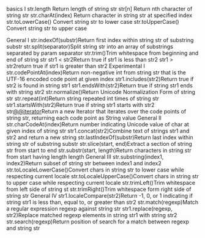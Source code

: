 basics I
str.length Return length of string str
str[n] Return nth character of string str
str.charAt(index) Return character in string str at specified index
str.toLowerCase() Convert string str to lower case
str.toUpperCase() Convert string str to upper case

General I
str.indexOf(substr)Return first index within string str of substring substr
str.split(separator)Split string str into an array of substrings separated by param separator
str.trim()Trim whitespace from beginning and end of string str
str1 < str2Return true if str1 is less than str2
str1 > str2return true if str1 is greater than str2
Experimental I
str.codePointAt(index)Return non-negative int from string str that is the UTF-16 encoded code point at given index
str1.includes(str2)Return true if str2 is found in string str1
str1.endsWith(str2)Return true if string str1 ends with string str2
str.normalize()Return Unicode Normalization Form of string str
str.repeat(int)Return string repeated int times of string str
str1.startsWith(str2)Return true if string str1 starts with str2
str[@@iterator]()Return a new Iterator that iterates over the code points of string str, returning each code point as String value
General II
str.charCodeAt(index)Return number indicating Unicode value of char at given index of string str
str1.concat(str2)Combine text of strings str1 and str2 and return a new string
str.lastIndexOf(substr)Return last index within string str of substring substr
str.slice(start, end)Extract a section of string str from start to end
str.substr(start, length)Return characters in string str from start having length length
General III
str.substring(index1, index2)Return subset of string str between index1 and index2
str.toLocaleLowerCase()Convert chars in string str to lower case while respecting current locale
str.toLocaleUpperCase()Convert chars in string str to upper case while respecting current locale
str.trimLeft()Trim whitespace from left side of string st
str.trimRight()Trim whitespace form right side of string str
General IV
str1.localeCompare(str2)Return -1, 0, or 1 indicating if string str1 is less than, equal to, or greater than str2
str.match(regexp)Match a regular expression regexp against string str
str1.replace(regexp, str2)Replace matched regexp elements in string str1 with string str2
str.search(regexp)Return position of search for a match between regexp and string str
